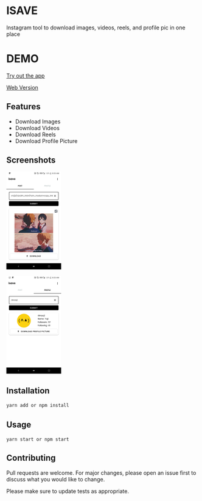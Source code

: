 # ISAVE

Instagram tool to download images, videos, reels, and profile pic in one place

# DEMO

[Try out the app](https://github.com/devyuji/isave-app/releases)

[Web Version](https://github.com/devyuji/isave)

## Features

- Download Images
- Download Videos
- Download Reels
- Download Profile Picture

## Screenshots

[<img src="/assets/screenshots/image1.png"
    alt="Post section"
    height="256">](/assets/screenshots/image1.png)

[<img src="/assets/screenshots/image2.png"
    alt="Profile section"
    height="256">](/assets/screenshots/image2.png)

## Installation

```bash
yarn add or npm install
```

## Usage

```react
yarn start or npm start
```

## Contributing

Pull requests are welcome. For major changes, please open an issue first to discuss what you would like to change.

Please make sure to update tests as appropriate.
